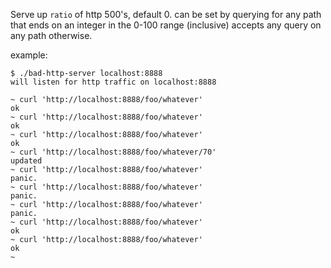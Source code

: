 Serve up `ratio` of http 500's, default 0.
can be set by querying for any path that ends on an integer in the 0-100 range (inclusive)
accepts any query on any path otherwise.

example:
```
$ ./bad-http-server localhost:8888
will listen for http traffic on localhost:8888
```

```
~ curl 'http://localhost:8888/foo/whatever'
ok
~ curl 'http://localhost:8888/foo/whatever'
ok
~ curl 'http://localhost:8888/foo/whatever'
ok
~ curl 'http://localhost:8888/foo/whatever/70'
updated
~ curl 'http://localhost:8888/foo/whatever'
panic.
~ curl 'http://localhost:8888/foo/whatever'
panic.
~ curl 'http://localhost:8888/foo/whatever'
panic.
~ curl 'http://localhost:8888/foo/whatever'
ok
~ curl 'http://localhost:8888/foo/whatever'
ok
~
```

